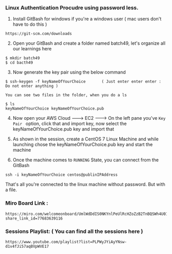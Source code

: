 ### Linux Authentication Procudre using password less. 

1) Install GitBash for windows if you're a windows user ( mac users don't have to do this ) 
```
https://git-scm.com/downloads
```

2) Open your GitBash  and create a folder named batch49, let's organize all our learnings here 
```
$ mkdir batch49 
$ cd bacth49 
```

3) Now generate the key pair using the below command 
```
$ ssh-keygen -f keyNameOfYourChoice       ( Just enter enter enter : Do not enter anything )

You can see two files in the folder, when you do a ls 

$ ls 
keyNameOfYourChoice keyNameOfYourChoice.pub 
```

4) Now open your AWS Cloud ---> EC2 ---> On the left pane you've `Key Pair ` option, click that and import key, now select the keyNameOfYourChoice.pub key  and import that 

5) As shown in the session, create a CentOS 7 Linux Machine and while launching chose the keyNameOfYourChoice.pub key and start the machine 

6) Once the machine comes to    `RUNNING`   State, you can connect from the GitBash  

```
ssh -i keyNameOfYourChoice centos@publinIPAddress
```

That's all you're connected to the linux machine without password. But with a file.


### Miro Board Link :
```
https://miro.com/welcomeonboard/UmlWdDdIS0NKYnlPeUlRcHZoZzB2TnBQSWh4U015WDhyaDdiRXMxaDZ6ZHViNUhzVGdWTWZjQ2NER0NISUZkdXwzMDc0NDU3MzU2NDQwNzQ5ODg3?share_link_id=77683639116
```

### Sessions Playlist: ( You can find all the sessions here )
```
https://www.youtube.com/playlist?list=PLPWyJYiAyYNsw-d1v4fJi57aqBVpWVE17
```
